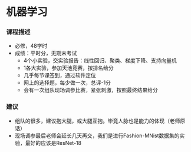 # 机器学习

### 课程描述

- 必修，48学时
- 成绩：平时分，无期末考试
  - 4个小实验，交实验报告：线性回归、聚类、梯度下降、支持向量机
  - 1各大实验，参加天池竞赛，按排名给分
  - 几乎每节课签到，通过软件定位
  - 网上的选择题，每少做一次，总评-1分
  - 会有一次组队现场调参比赛，紧张刺激，按照最终结果给分



### 建议

- 组队的很多，建议抱大腿，或大腿互抱。毕竟人脉也是能力的体现（老师原话）
- 现场调参最后老师会延长几天再交，我们是进行Fashion-MNist数据集的实验，最好的应该是ResNet-18
